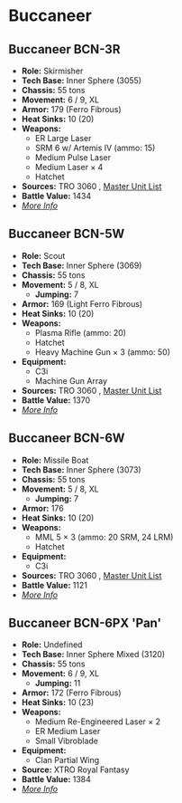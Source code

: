 # Buccaneer 

## Buccaneer BCN-3R 

- **Role:** Skirmisher 
- **Tech Base:** Inner Sphere (3055) 
- **Chassis:** 55 tons 
- **Movement:** 6 / 9, XL 
- **Armor:** 179 (Ferro Fibrous) 
- **Heat Sinks:** 10 (20) 
- **Weapons:** 
  - ER Large Laser 
  - SRM 6 w/ Artemis IV (ammo: 15) 
  - Medium Pulse Laser 
  - Medium Laser × 4 
  - Hatchet 
- **Sources:** TRO 3060 , [Master Unit List](http://masterunitlist.info/Unit/Details/436/buccaneer-bcn-3r) 
- **Battle Value:** 1434 
- [*More Info*](buccaneer/buccaneer_bcn-3r.md) 

## Buccaneer BCN-5W 

- **Role:** Scout 
- **Tech Base:** Inner Sphere (3069) 
- **Chassis:** 55 tons 
- **Movement:** 5 / 8, XL 
  - **Jumping:** 7 
- **Armor:** 169 (Light Ferro Fibrous) 
- **Heat Sinks:** 10 (20) 
- **Weapons:** 
  - Plasma Rifle (ammo: 20) 
  - Hatchet 
  - Heavy Machine Gun × 3 (ammo: 50) 
- **Equipment:** 
  - C3i 
  - Machine Gun Array 
- **Sources:** TRO 3060 , [Master Unit List](http://masterunitlist.info/Unit/Details/437/buccaneer-bcn-5w) 
- **Battle Value:** 1370 
- [*More Info*](buccaneer/buccaneer_bcn-5w.md) 

## Buccaneer BCN-6W 

- **Role:** Missile Boat 
- **Tech Base:** Inner Sphere (3073) 
- **Chassis:** 55 tons 
- **Movement:** 5 / 8, XL 
  - **Jumping:** 7 
- **Armor:** 176 
- **Heat Sinks:** 10 (20) 
- **Weapons:** 
  - MML 5 × 3 (ammo: 20 SRM, 24 LRM) 
  - Hatchet 
- **Equipment:** 
  - C3i 
- **Sources:** TRO 3060 , [Master Unit List](http://masterunitlist.info/Unit/Details/438/buccaneer-bcn-6w) 
- **Battle Value:** 1121 
- [*More Info*](buccaneer/buccaneer_bcn-6w.md) 

## Buccaneer BCN-6PX 'Pan' 

- **Role:** Undefined 
- **Tech Base:** Inner Sphere Mixed (3120) 
- **Chassis:** 55 tons 
- **Movement:** 6 / 9, XL 
  - **Jumping:** 11 
- **Armor:** 172 (Ferro Fibrous) 
- **Heat Sinks:** 10 (23) 
- **Weapons:** 
  - Medium Re-Engineered Laser × 2 
  - ER Medium Laser 
  - Small Vibroblade 
- **Equipment:** 
  - Clan Partial Wing 
- **Source:** XTRO Royal Fantasy 
- **Battle Value:** 1384 
- [*More Info*](buccaneer/buccaneer_bcn-6px_'pan'.md) 

